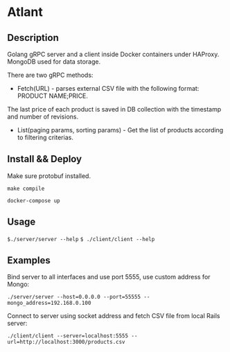 # Atlant

## Description

Golang gRPC server and a client inside Docker containers  under HAProxy.
MongoDB used for data storage.

There are two gRPC methods:

- Fetch(URL) - parses external CSV file with the following format: PRODUCT NAME;PRICE.

The last price of each product is saved in DB collection with the timestamp and number of revisions.
 
- List(paging params, sorting params) - Get the list of products according to filtering criterias.

## Install && Deploy

Make sure protobuf installed.

``make compile``

``docker-compose up``

## Usage

``$./server/server --help``
``$ ./client/client --help``


## Examples

Bind server to all interfaces and use port 5555,  use custom address for Mongo:

``./server/server --host=0.0.0.0 --port=55555 --mongo_address=192.168.0.100``

Connect to server using socket address and fetch CSV file from local Rails server:

``./client/client --server=localhost:5555 --url=http://localhost:3000/products.csv``